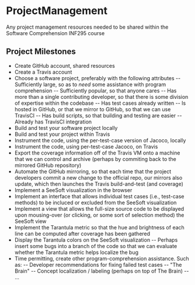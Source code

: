 # ProjectManagement
Any project management resources needed to be shared within the Software Comprehension INF295 course

## Project Milestones
- Create GitHub account, shared resources
- Create a Travis account
- Choose a software project, preferably with the following attributes
-- Sufficiently large, so as to *need* some assistance with program comprehension
-- Sufficiently popular, so that anyone cares
-- Has more than a single contributing developer, so that there is some division of expertise within the codebase
-- Has test cases already written
-- Is hosted in GitHub, or that we mirror to GitHub, so that we can use TravisCI
-- Has build scripts, so that building and testing are easier
-- Already has TravisCI integration
- Build and test your software project locally
- Build and test your project within Travis
- Instrument the code, using the per-test-case version of Jacoco, locally
- Instrument the code, using per-test-case Jacoco, on Travis
- Export the coverage information off of the Travis VM onto a machine that we can control and archive (perhaps by commiting back to the mirrored GitHub repository)
- Automate the GitHub mirroring, so that each time that the project developers commit a new change to the official repo, our mirrors also update, which then launches the Travis build-and-test (and coverage)
- Implement a SeeSoft visualization in the browser
- Implement an interface that allows individual test cases (i.e., test-case methods) to be incluced or excluded from the SeeSoft visualization
- Implement a view that allows the full-size source code to be displayed upon mousing-over (or clicking, or some sort of selection method) the SeeSoft view
- Implement the Tarantula metric so that the hue and brightness of each line can be computed after coverage has been gathered
- Display the Tarantula colors on the SeeSoft visualization
-- Perhaps insert some bugs into a branch of the code so that we can evaluate whether the Tarantula metric helps localize the bug
- Time permitting, create other program-comprehension assistance. Such as:
-- Developer recommendations for fixing failed test cases
-- "The Brain"
-- Concept localization / labeling (perhaps on top of The Brain)
-- ... 
